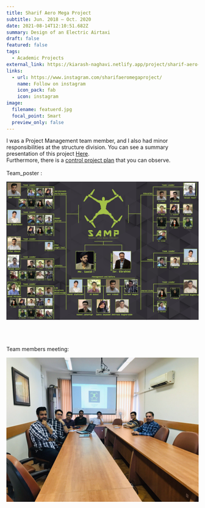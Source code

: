 ```yaml
---
title: Sharif Aero Mega Project
subtitle: Jun. 2018 – Oct. 2020
date: 2021-08-14T12:10:51.682Z
summary: Design of an Electric Airtaxi
draft: false
featured: false
tags:
  - Academic Projects
external_link: https://kiarash-naghavi.netlify.app/project/sharif-aero-mega-project/
links:
  - url: https://www.instagram.com/sharifaeromegaproject/
    name: Follow on instagram
    icon_pack: fab
    icon: instagram
image:
  filename: featuerd.jpg
  focal_point: Smart
  preview_only: false
---
```

I was a Project Management team member, and I also had minor responsibilities at the structure division. You can see a summary presentation of this project [Here](https://drive.google.com/file/d/1A5buO3ZXzjyVoncwM5hMZ7usFCqPfOL9/view?usp=sharing).
\
Furthermore, there is a [control project plan](https://drive.google.com/file/d/1CAcwIpdpDinnr4CCJtLlCg28N4mYlq5R/view?usp=sharing) that you can observe.\
\
Team_poster :

![](tg_image_2533001293.jpeg)

\
\
\
Team members meeting: 

![](1400-05-13-19.28.58.jpg)